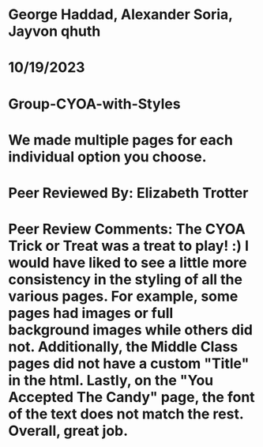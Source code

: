 # George Haddad, Alexander Soria, Jayvon qhuth
# 10/19/2023
# Group-CYOA-with-Styles
# We made multiple pages for each individual option you choose.
# Peer Reviewed By: Elizabeth Trotter
# Peer Review Comments: The CYOA Trick or Treat was a treat to play! :) I would have liked to see a little more consistency in the styling of all the various pages. For example, some pages had images or full background images while others did not. Additionally, the Middle Class pages did not have a custom "Title" in the html. Lastly, on the "You Accepted The Candy" page, the font of the text does not match the rest. Overall, great job. 
